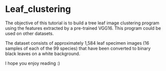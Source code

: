 # Leaf_clustering

The objective of this tutorial is to build a tree leaf image clustering program using the features extracted by a pre-trained VGG16. This program could be used on other datasets.

The dataset consists of approximately 1,584 leaf specimen images (16 samples of each of the 99 species) that have been converted to binary black leaves on a white background.

I hope you enjoy reading :)
